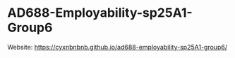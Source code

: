 # AD688-Employability-sp25A1-Group6
Website: https://cyxnbnbnb.github.io/ad688-employability-sp25A1-group6/





